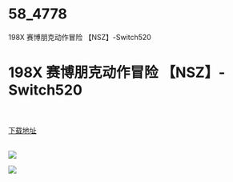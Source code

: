 # 58_4778
198X 赛博朋克动作冒险 【NSZ】-Switch520
# 198X 赛博朋克动作冒险 【NSZ】-Switch520
 <br/></br>
[下载地址](https://www.switch520.cc/article/4778 "下载地址")
<br/></br>

<p><img src="https://s1.ax1x.com/2020/05/27/tE8DFx.jpg"></p>
<p><img src="https://s1.ax1x.com/2020/05/27/tE8mQg.jpg"></p>
